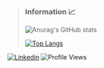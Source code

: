 > ### Information 📈
>
>![Anurag's GitHub stats](https://readme-stats-michel.vercel.app/api?username=michelmlg&show_icons=true&theme=vue-dark)
>
>[![Top Langs](https://readme-stats-michel.vercel.app/api/top-langs/?username=michelmlg&layout=donut&theme=vue-dark&exclude_repo=readme-stats-anuraghazra,michelmlg.github.io)](https://github.com/anuraghazra/github-readme-stats)

[![Linkedin](https://img.shields.io/badge/LinkedIn-0077B5?style=for-the-badge&logo=linkedin&logoColor=white)](https://www.linkedin.com/in/michellisboa2022/) ![Profile Views](https://komarev.com/ghpvc/?username=michelmlg&color=273849&style=flat)